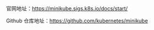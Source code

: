 官网地址：<https://minikube.sigs.k8s.io/docs/start/>

Github 仓库地址：<https://github.com/kubernetes/minikube>